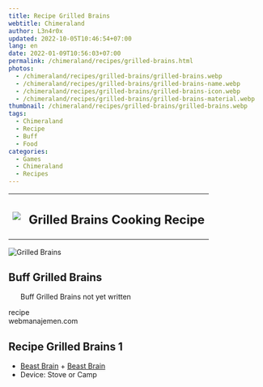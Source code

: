 ```yaml
---
title: Recipe Grilled Brains
webtitle: Chimeraland
author: L3n4r0x
updated: 2022-10-05T10:46:54+07:00
lang: en
date: 2022-01-09T10:56:03+07:00
permalink: /chimeraland/recipes/grilled-brains.html
photos:
  - /chimeraland/recipes/grilled-brains/grilled-brains.webp
  - /chimeraland/recipes/grilled-brains/grilled-brains-name.webp
  - /chimeraland/recipes/grilled-brains/grilled-brains-icon.webp
  - /chimeraland/recipes/grilled-brains/grilled-brains-material.webp
thumbnail: /chimeraland/recipes/grilled-brains/grilled-brains.webp
tags:
  - Chimeraland
  - Recipe
  - Buff
  - Food
categories:
  - Games
  - Chimeraland
  - Recipes
---
```


<section id="bootstrap-wrapper">
  <link
    rel="stylesheet"
    href="https://cdn.statically.io/gh/dimaslanjaka/Web-Manajemen/40ac3225/css/bootstrap-4.5-wrapper.css"
  />
  <div class="row mb-2">
    <div class="col-md-12 mb-2">
      <table class="table" id="post-info">
        <tbody>
          <tr>
            <td>
              <img
                class="d-inline-block me-2"
                src="/chimeraland/recipes/grilled-brains/grilled-brains-icon.webp"
                width="auto"
                height="auto"
              />
            </td>
            <td><h1 class="fs-5">Grilled Brains Cooking Recipe</h1></td>
          </tr>
        </tbody>
      </table>
    </div>
  </div>
  <div class="card mb-2">
    <div class="row g-0">
      <div class="col-sm-4 position-relative mb-2">
        <img
          src="/chimeraland/recipes/grilled-brains/grilled-brains-material.webp"
          class="card-img fit-cover w-100 h-100"
          alt="Grilled Brains"
          data-fancybox="true"
        />
      </div>
      <div class="col-sm-8 mb-2">
        <div class="card-body">
          <h2 class="card-title fs-5">Buff Grilled Brains</h2>
          <div class="card-text">
            <ul>
              Buff Grilled Brains not yet written
            </ul>
          </div>
          <span class="badge rounded-pill bg-dark text-white">recipe</span>
        </div>
        <div class="card-footer text-end text-muted">webmanajemen.com</div>
      </div>
    </div>
  </div>
  <div class="row mb-2">
    <div class="col-12 col-lg-6 recipe-item mb-2">
      <div class="card">
        <div class="card-body">
          <h2 class="card-title fs-5">Recipe Grilled Brains 1</h2>
          <div class="card-text">
            <ul>
              <li>
                <a
                  class="text-decoration-none"
                  href="/chimeraland/materials/beast-brain.html"
                  >Beast Brain</a
                ><span> + </span
                ><a
                  class="text-decoration-none"
                  href="/chimeraland/materials/beast-brain.html"
                  >Beast Brain</a
                >
              </li>
              <li>Device: Stove or Camp</li>
            </ul>
          </div>
        </div>
      </div>
    </div>
  </div>
</section>